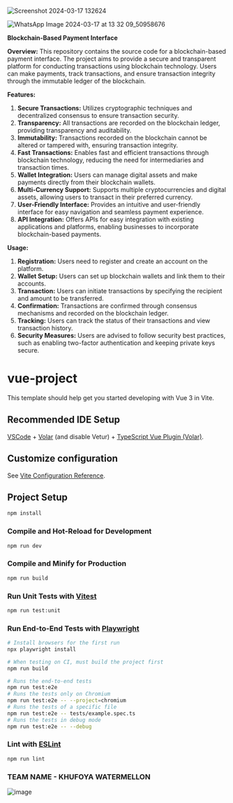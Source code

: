 
![Screenshot 2024-03-17 132624](https://github.com/Vishal8700/Shielded-penni/assets/97828106/ab05d90e-9dd0-499d-b557-e9d4c1401cf8)

![WhatsApp Image 2024-03-17 at 13 32 09_50958676](https://github.com/Vishal8700/Shielded-penni/assets/97828106/07e97e4f-d9b5-47ff-97f2-dc50752ff4b4)

**Blockchain-Based Payment Interface**

**Overview:**
This repository contains the source code for a blockchain-based payment interface. The project aims to provide a secure and transparent platform for conducting transactions using blockchain technology. Users can make payments, track transactions, and ensure transaction integrity through the immutable ledger of the blockchain.

**Features:**
1. **Secure Transactions:** Utilizes cryptographic techniques and decentralized consensus to ensure transaction security.
2. **Transparency:** All transactions are recorded on the blockchain ledger, providing transparency and auditability.
3. **Immutability:** Transactions recorded on the blockchain cannot be altered or tampered with, ensuring transaction integrity.
4. **Fast Transactions:** Enables fast and efficient transactions through blockchain technology, reducing the need for intermediaries and transaction times.
5. **Wallet Integration:** Users can manage digital assets and make payments directly from their blockchain wallets.
6. **Multi-Currency Support:** Supports multiple cryptocurrencies and digital assets, allowing users to transact in their preferred currency.
7. **User-Friendly Interface:** Provides an intuitive and user-friendly interface for easy navigation and seamless payment experience.
8. **API Integration:** Offers APIs for easy integration with existing applications and platforms, enabling businesses to incorporate blockchain-based payments.

**Usage:**
1. **Registration:** Users need to register and create an account on the platform.
2. **Wallet Setup:** Users can set up blockchain wallets and link them to their accounts.
3. **Transaction:** Users can initiate transactions by specifying the recipient and amount to be transferred.
4. **Confirmation:** Transactions are confirmed through consensus mechanisms and recorded on the blockchain ledger.
5. **Tracking:** Users can track the status of their transactions and view transaction history.
6. **Security Measures:** Users are advised to follow security best practices, such as enabling two-factor authentication and keeping private keys secure.


# vue-project

This template should help get you started developing with Vue 3 in Vite.

## Recommended IDE Setup

[VSCode](https://code.visualstudio.com/) + [Volar](https://marketplace.visualstudio.com/items?itemName=Vue.volar) (and disable Vetur) + [TypeScript Vue Plugin (Volar)](https://marketplace.visualstudio.com/items?itemName=Vue.vscode-typescript-vue-plugin).

## Customize configuration

See [Vite Configuration Reference](https://vitejs.dev/config/).

## Project Setup

```sh
npm install
```

### Compile and Hot-Reload for Development

```sh
npm run dev
```

### Compile and Minify for Production

```sh
npm run build
```

### Run Unit Tests with [Vitest](https://vitest.dev/)

```sh
npm run test:unit
```

### Run End-to-End Tests with [Playwright](https://playwright.dev)

```sh
# Install browsers for the first run
npx playwright install

# When testing on CI, must build the project first
npm run build

# Runs the end-to-end tests
npm run test:e2e
# Runs the tests only on Chromium
npm run test:e2e -- --project=chromium
# Runs the tests of a specific file
npm run test:e2e -- tests/example.spec.ts
# Runs the tests in debug mode
npm run test:e2e -- --debug
```

### Lint with [ESLint](https://eslint.org/)

```sh
npm run lint
```
### TEAM NAME - KHUFOYA WATERMELLON

![image](https://github.com/Vishal8700/Shielded-penni/assets/97828106/a9fbca55-3fe3-4bb2-aa68-15c8a9c676dd)

